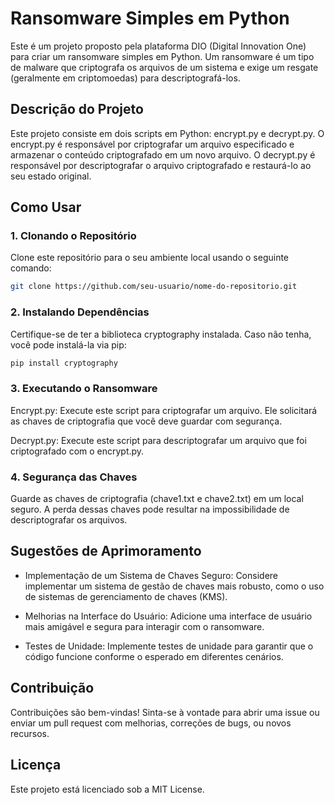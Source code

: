 
# Ransomware Simples em Python
Este é um projeto proposto pela plataforma DIO (Digital Innovation One) para criar um ransomware simples em Python. Um ransomware é um tipo de malware que criptografa os arquivos de um sistema e exige um resgate (geralmente em criptomoedas) para descriptografá-los.

## Descrição do Projeto
Este projeto consiste em dois scripts em Python: encrypt.py e decrypt.py. O encrypt.py é responsável por criptografar um arquivo especificado e armazenar o conteúdo criptografado em um novo arquivo. O decrypt.py é responsável por descriptografar o arquivo criptografado e restaurá-lo ao seu estado original.

## Como Usar
### 1. Clonando o Repositório
Clone este repositório para o seu ambiente local usando o seguinte comando:

``` bash
git clone https://github.com/seu-usuario/nome-do-repositorio.git
```

### 2. Instalando Dependências
Certifique-se de ter a biblioteca cryptography instalada. Caso não tenha, você pode instalá-la via pip:

``` bash
pip install cryptography
```

### 3. Executando o Ransomware
Encrypt.py: Execute este script para criptografar um arquivo. Ele solicitará as chaves de criptografia que você deve guardar com segurança.

Decrypt.py: Execute este script para descriptografar um arquivo que foi criptografado com o encrypt.py.

### 4. Segurança das Chaves
Guarde as chaves de criptografia (chave1.txt e chave2.txt) em um local seguro. A perda dessas chaves pode resultar na impossibilidade de descriptografar os arquivos.

## Sugestões de Aprimoramento
- Implementação de um Sistema de Chaves Seguro: Considere implementar um sistema de gestão de chaves mais robusto, como o uso de sistemas de gerenciamento de chaves (KMS).

- Melhorias na Interface do Usuário: Adicione uma interface de usuário mais amigável e segura para interagir com o ransomware.

- Testes de Unidade: Implemente testes de unidade para garantir que o código funcione conforme o esperado em diferentes cenários.

## Contribuição
Contribuições são bem-vindas! Sinta-se à vontade para abrir uma issue ou enviar um pull request com melhorias, correções de bugs, ou novos recursos.

## Licença
Este projeto está licenciado sob a MIT License.
